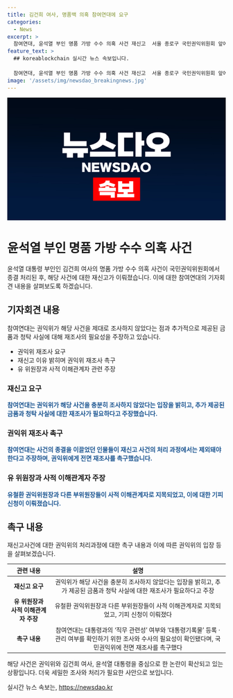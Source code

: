 ```yaml
---
title: 김건희 여사, 명품백 의혹 참여연대에 요구
categories:
  - News
excerpt: >
  참여연대, 윤석열 부인 명품 가방 수수 의혹 사건 재신고  서울 종로구 국민권익위원회 앞에서 김건희 여사의 명품가방 수수 의혹 사건을 재조사해달라는 기자회견을 열었다. 권익위의 종결 처리를 불만으로 여기고, 새로운 증거와 합리적 이유를 제시하며 재조사를 촉구했다. 권익위의 제대로 된 조사 부재와 사적 이해관계자 문제를 지적하며, 전면 재조사를 요구했다. 또한, 민원 처리 과정에서 제외돼야 하는 각종 이해관계자들을 지목했고, 국민권익위에 대한 전면 재조사를 촉구하는 등 강력한 입장을 표명했다. (출처: 경향신문)
feature_text: >
  ## koreablockchain 실시간 뉴스 속보입니다.

  참여연대, 윤석열 부인 명품 가방 수수 의혹 사건 재신고  서울 종로구 국민권익위원회 앞에서 김건희 여사의 명품가방 수수 의혹 사건을 재조사해달라는 기자회견을 열었다. 권익위의 종결 처리를 불만으로 여기고, 새로운 증거와 합리적 이유를 제시하며 재조사를 촉구했다. 권익위의 제대로 된 조사 부재와 사적 이해관계자 문제를 지적하며, 전면 재조사를 요구했다. 또한, 민원 처리 과정에서 제외돼야 하는 각종 이해관계자들을 지목했고, 국민권익위에 대한 전면 재조사를 촉구하는 등 강력한 입장을 표명했다. (출처: 경향신문)
image: '/assets/img/newsdao_breakingnews.jpg'
---
```


<p><img src="/assets/img/newsdao_breakingnews.jpg" alt="koreablockchain 속보" /></p>

<h1>윤석열 부인 명품 가방 수수 의혹 사건</h1>

<p data-ke-size="size16"></p>

<p>윤석열 대통령 부인인 김건희 여사의 명품 가방 수수 의혹 사건이 국민권익위원회에서 종결 처리된 후, 해당 사건에 대한 재신고가 이뤄졌습니다. 이에 대한 참여연대의 기자회견 내용을 살펴보도록 하겠습니다.</p>

<p data-ke-size="size16"></p>

<h2 data-ke-size="size26">기자회견 내용</h2>

<p>참여연대는 권익위가 해당 사건을 제대로 조사하지 않았다는 점과 추가적으로 제공된 금품과 청탁 사실에 대해 재조사의 필요성을 주장하고 있습니다.</p>

<ul>
<li>권익위 재조사 요구</li>
<li>재신고 이유 밝히며 권익위 재조사 촉구</li>
<li>유 위원장과 사적 이해관계자 관련 주장</li>
</ul>

<h3>재신고 요구</h3>

<p><b><span style="color: #1a5490;">참여연대는 권익위가 해당 사건을 충분히 조사하지 않았다는 입장을 밝히고, 추가 제공된 금품과 청탁 사실에 대한 재조사가 필요하다고 주장했습니다.</span></b></p>

<h3>권익위 재조사 촉구</h3>

<p><b><span style="color: #1a5490;">참여연대는 사건의 종결을 이끌었던 인물들이 재신고 사건의 처리 과정에서는 제외돼야 한다고 주장하며, 권익위에게 전면 재조사를 촉구했습니다.</span></b></p>

<h3>유 위원장과 사적 이해관계자 주장</h3>

<p><b><span style="color: #1a5490;">유철환 권익위원장과 다른 부위원장들이 사적 이해관계자로 지목되었고, 이에 대한 기피 신청이 이뤄졌습니다.</span></b></p>

<p data-ke-size="size16"></p>

<h2 data-ke-size="size26">촉구 내용</h2>

<p>재신고사건에 대한 권익위의 처리과정에 대한 촉구 내용과 이에 따른 권익위의 입장 등을 살펴보겠습니다.</p>

<table>
<thead>
<tr>
<th style="text-align: center; height: 17px;"><b>관련 내용</b></th>
<th style="text-align: center; height: 17px;"><b>설명</b></th>
</tr>
</thead>
<tbody>
<tr>
<td style="text-align: center; height: 17px;"><b>재신고 요구</b></td>
<td style="text-align: center; height: 17px;">권익위가 해당 사건을 충분히 조사하지 않았다는 입장을 밝히고, 추가 제공된 금품과 청탁 사실에 대한 재조사가 필요하다고 주장</td>
</tr>
<tr>
<td style="text-align: center; height: 17px;"><b>유 위원장과 사적 이해관계자 주장</b></td>
<td style="text-align: center; height: 17px;">유철환 권익위원장과 다른 부위원장들이 사적 이해관계자로 지목되었고, 기피 신청이 이뤄졌다</td>
</tr>
<tr>
<td style="text-align: center; height: 17px;"><b>촉구 내용</b></td>
<td style="text-align: center; height: 17px;">참여연대는 대통령과의 ‘직무 관련성’ 여부와 ‘대통령기록물’ 등록 · 관리 여부를 확인하기 위한 조사와 수사의 필요성이 확인됐다며, 국민권익위에 전면 재조사를 촉구했다</td>
</tr>
</tbody>
</table>

<p data-ke-size="size16"></p>

<p>해당 사건은 권익위와 김건희 여사, 윤석열 대통령을 중심으로 한 논란이 확산되고 있는 상황입니다. 더욱 세밀한 조사와 처리가 필요한 사안으로 보입니다.</p>
실시간 뉴스 속보는, <a href="https://newsdao.kr" rel="dofollow">https://newsdao.kr</a>



